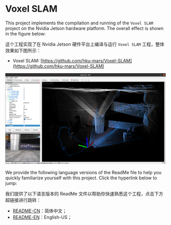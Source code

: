 # Voxel SLAM

This project implements the compilation and running of the `Voxel SLAM` project on the Nvidia Jetson hardware platform. The overall effect is shown in the figure below:

这个工程实现了在 Nvidia Jetson 硬件平台上编译与运行 `Voxel SLAM` 工程，整体效果如下图所示：

* Voxel SLAM: [https://github.com/hku-mars/Voxel-SLAM](https://github.com/hku-mars/Voxel-SLAM)

![image](./resources/mapping.png)

We provide the following language versions of the ReadMe file to help you quickly familiarize yourself with this project. Click the hyperlink below to jump:

我们提供了以下语言版本的 ReadMe 文件以帮助你快速熟悉这个工程，点击下方超链接进行跳转：

* [README-CN](./resources//ReadMe-CN.md)：简体中文；
* [README-EN](./resources//ReadMe-EN.md)：English-US；
